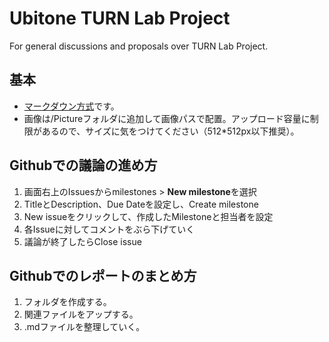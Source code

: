 # Ubitone TURN Lab Project
For general discussions and proposals over TURN Lab Project.

## 基本
- [マークダウン方式](https://docs.github.com/ja/github/writing-on-github/basic-writing-and-formatting-syntax)です。
- 画像は/Pictureフォルダに追加して画像パスで配置。アップロード容量に制限があるので、サイズに気をつけてください（512*512px以下推奨）。
## Githubでの議論の進め方
1. 画面右上のIssuesからmilestones > **New milestone**を選択
2. TitleとDescription、Due Dateを設定し、Create milestone
3. New issueをクリックして、作成したMilestoneと担当者を設定
4. 各Issueに対してコメントをぶら下げていく
5. 議論が終了したらClose issue
## Githubでのレポートのまとめ方
1. フォルダを作成する。
2. 関連ファイルをアップする。
3. .mdファイルを整理していく。
